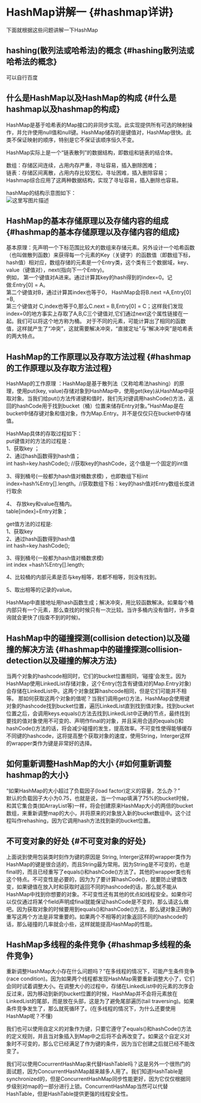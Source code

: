 # HashMap讲解一 {#hashmap详讲}



下面就根据这些问题讲解一下HashMap

## hashing\(散列法或哈希法\)的概念 {#hashing散列法或哈希法的概念}

可以自行百度

## 什么是HashMap以及HashMap的构成 {#什么是hashmap以及hashmap的构成}

HashMap是基于哈希表的Map接口的非同步实现。此实现提供所有可选的映射操作，并允许使用null值和null键。HashMap储存的是键值对，HashMap很快。此类不保证映射的顺序，特别是它不保证该顺序恒久不变。

HashMap实际上是一个“链表散列”的数据结构，即数组和链表的结合体。

数组：存储区间连续，占用内存严重，寻址容易，插入删除困难；  
链表：存储区间离散，占用内存比较宽松，寻址困难，插入删除容易；  
Hashmap综合应用了这两种数据结构，实现了寻址容易，插入删除也容易。

hashMap的结构示意图如下：  
![](https://img-blog.csdn.net/20170208131626900?watermark/2/text/aHR0cDovL2Jsb2cuY3Nkbi5uZXQvbHl0XzdjczFkbjk=/font/5a6L5L2T/fontsize/400/fill/I0JBQkFCMA==/dissolve/70/gravity/SouthEast "这里写图片描述")

## HashMap的基本存储原理以及存储内容的组成 {#hashmap的基本存储原理以及存储内容的组成}

基本原理：先声明一个下标范围比较大的数组来存储元素。另外设计一个哈希函数（也叫做散列函数）来获得每一个元素的Key（关键字）的函数值（即数组下标，hash值）相对应，数组存储的元素是一个Entry类，这个类有三个数据域，key、value（键值对），next\(指向下一个Entry\)。  
例如， 第一个键值对A进来。通过计算其key的hash得到的index=0。记做:Entry\[0\] = A。  
第二个键值对B，通过计算其index也等于0， HashMap会将B.next =A,Entry\[0\] =B,  
第三个键值对 C,index也等于0,那么C.next = B,Entry\[0\] = C；这样我们发现index=0的地方事实上存取了A,B,C三个键值对,它们通过next这个属性链接在一起。我们可以将这个地方称为桶。 对于不同的元素，可能计算出了相同的函数值，这样就产生了“冲突”，这就需要解决冲突，“直接定址”与“解决冲突”是哈希表的两大特点。

## HashMap的工作原理以及存取方法过程 {#hashmap的工作原理以及存取方法过程}

HashMap的工作原理 ：HashMap是基于散列法（又称哈希法hashing）的原理，使用put\(key, value\)存储对象到HashMap中，使用get\(key\)从HashMap中获取对象。当我们给put\(\)方法传递键和值时，我们先对键调用hashCode\(\)方法，返回的hashCode用于找到bucket（桶）位置来储存Entry对象。”HashMap是在bucket中储存键对象和值对象，作为Map.Entry。并不是仅仅只在bucket中存储值。

HashMap具体的存取过程如下：  
put键值对的方法的过程是：  
1、获取key ；  
2、通过hash函数得到hash值；  
int hash=key.hashCode\(\); //获取key的hashCode，这个值是一个固定的int值

3、得到桶号\(一般都为hash值对桶数求模\) ，也即数组下标int index=hash%Entry\[\].length。//获取数组下标：key的hash值对Entry数组长度进行取余

4、 存放key和value在桶内。  
table\[index\]=Entry对象；

get值方法的过程是:  
1、获取key  
2、通过hash函数得到hash值  
int hash=key.hashCode\(\);

3、得到桶号\(一般都为hash值对桶数求模\)  
int index =hash%Entry\[\].length;

4、比较桶的内部元素是否与key相等，若都不相等，则没有找到。

5、取出相等的记录的value。

HashMap中直接地址用hash函数生成；解决冲突，用比较函数解决。如果每个桶内部只有一个元素，那么查找的时候只有一次比较。当许多桶内没有值时，许多查询就会更快了\(指查不到的时候\)。

## HashMap中的碰撞探测\(collision detection\)以及碰撞的解决方法 {#hashmap中的碰撞探测collision-detection以及碰撞的解决方法}

当两个对象的hashcode相同时，它们的bucket位置相同，‘碰撞’会发生。因为HashMap使用LinkedList存储对象，这个Entry\(包含有键值对的Map.Entry对象\)会存储在LinkedList中。这两个对象就算hashcode相同，但是它们可能并不相等。 那如何获取这两个对象的值呢？当我们调用get\(\)方法，HashMap会使用键对象的hashcode找到bucket位置，遍历LinkedList直到找到值对象。找到bucket位置之后，会调用keys.equals\(\)方法去找到LinkedList中正确的节点，最终找到要找的值对象使用不可变的、声明作final的对象，并且采用合适的equals\(\)和hashCode\(\)方法的话，将会减少碰撞的发生，提高效率。不可变性使得能够缓存不同键的hashcode，这将提高整个获取对象的速度，使用String，Interger这样的wrapper类作为键是非常好的选择。

## 如何重新调整HashMap的大小 {#如何重新调整hashmap的大小}

“如果HashMap的大小超过了负载因子\(load factor\)定义的容量，怎么办？”  
默认的负载因子大小为0.75，也就是说，当一个map填满了75%的bucket时候，和其它集合类\(如ArrayList等\)一样，将会创建原来HashMap大小的两倍的bucket数组，来重新调整map的大小，并将原来的对象放入新的bucket数组中。这个过程叫作rehashing，因为它调用hash方法找到新的bucket位置。

## 不可变对象的好处 {#不可变对象的好处}

上面说到使用包装类时刻作为键的原因是 String, Interger这样的wrapper类作为HashMap的键是很合适的，而且String最为常用。因为String是不可变的，也是final的，而且已经重写了equals\(\)和hashCode\(\)方法了。其他的wrapper类也有这个特点。不可变性是必要的，因为为了要计算hashCode\(\)，就要防止键值改变，如果键值在放入时和获取时返回不同的hashcode的话，那么就不能从HashMap中找到你想要的对象。不可变性还有其他的优点如线程安全。如果你可以仅仅通过将某个field声明成final就能保证hashCode是不变的，那么请这么做吧。因为获取对象的时候要用到equals\(\)和hashCode\(\)方法，那么键对象正确的重写这两个方法是非常重要的。如果两个不相等的对象返回不同的hashcode的话，那么碰撞的几率就会小些，这样就能提高HashMap的性能。

## HashMap多线程的条件竞争 {#hashmap多线程的条件竞争}

重新调整HashMap大小存在什么问题吗？”在多线程的情况下，可能产生条件竞争\(race condition\)。因为如果两个线程都发现HashMap需要重新调整大小了，它们会同时试着调整大小。在调整大小的过程中，存储在LinkedList中的元素的次序会反过来，因为移动到新的bucket位置的时候，HashMap并不会将元素放在LinkedList的尾部，而是放在头部，这是为了避免尾部遍历\(tail traversing\)。如果条件竞争发生了，那么就死循环了。\(在多线程的情况下，为什么还要使用HashMap呢？不懂\)

我们也可以使用自定义的对象作为键，只要它遵守了equals\(\)和hashCode\(\)方法的定义规则，并且当对象插入到Map中之后将不会再改变了。如果这个自定义对象时不可变的，那么它已经满足了作为键的条件，因为当它创建之后就已经不能改变了。

我们可以使用CocurrentHashMap来代替HashTable吗？这是另外一个很热门的面试题，因为ConcurrentHashMap越来越多人用了。我们知道HashTable是synchronized的，但是ConcurrentHashMap同步性能更好，因为它仅仅根据同步级别对map的一部分进行上锁。ConcurrentHashMap当然可以代替HashTable，但是HashTable提供更强的线程安全性。

